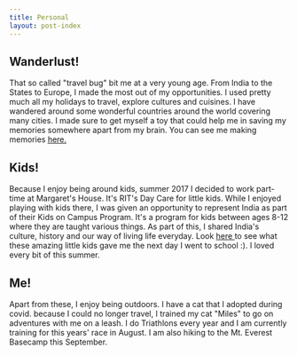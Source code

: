 ```yaml
---
title: Personal
layout: post-index
---
```


## __Wanderlust!__
That so called "travel bug" bit me at a very young age. From India to the States to Europe, I made the most out of my opportunities. I used pretty much all my holidays to travel, explore cultures and cuisines. I have wandered around some wonderful countries around the world covering many cities. I made sure to get myself a toy that could help me in saving my memories somewhere apart from my brain. You can see me making memories  <a href = "https://www.flickr.com/photos/159618694@N08/albums" target="_blank"><u> here.</u> </a>
    
## __Kids!__
Because I enjoy being around kids, summer 2017 I decided to work part-time at Margaret's House. It's RIT's Day Care for little kids. While I enjoyed playing with kids there, I was given an opportunity to represent India as part of their Kids on Campus Program. It's a program for kids between ages 8-12 where they are taught various things. As part of this, I shared India's culture, history and our way of living life everyday. Look  <a href = "https://www.flickr.com/photos/159618694@N08/albums/72157669226813777" target="_blank"> here </a> to see what these amazing little kids gave me the next day I went to school :). I loved every bit of this summer. 

## __Me!__
Apart from these, I enjoy being outdoors. I have a cat that I adopted during covid. because I could no longer travel, I trained my cat "Miles" to go on adventures with me on a leash. I do Triathlons every year and I am currently training for this years' race in August. I am also hiking to the Mt. Everest Basecamp this September.
